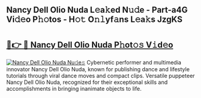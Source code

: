 ## Nancy Dell Olio Nuda L𝚎a𝚔ed N𝚞𝚍e - Part-a4G Vi𝚍𝚎o P𝚑𝚘tos - H𝚘𝚝 O𝚗𝚕yf𝚊ns L𝚎a𝚔s JzgKS

# <h2><a href="http://kfcf67j.oniu.top/?m=Nancy+Dell+Olio+Nuda">🔗👉 🔴 Nancy Dell Olio Nuda P𝚑ot𝚘𝚜 V𝚒d𝚎o</a></h2>

[![Nancy Dell Olio Nuda Nu𝚍e𝚜](https://i.imgur.com/0qMVB7G.gif)](http://kfcf67j.oniu.top/?m=Nancy+Dell+Olio+Nuda)
Cybernetic performer and multimedia innovator Nancy Dell Olio Nuda, known for publishing dance and lifestyle tutorials through viral dance moves and compact clips. Versatile puppeteer Nancy Dell Olio Nuda, recognized for their exceptional skills and accomplishments in bringing inanimate objects to life.  
